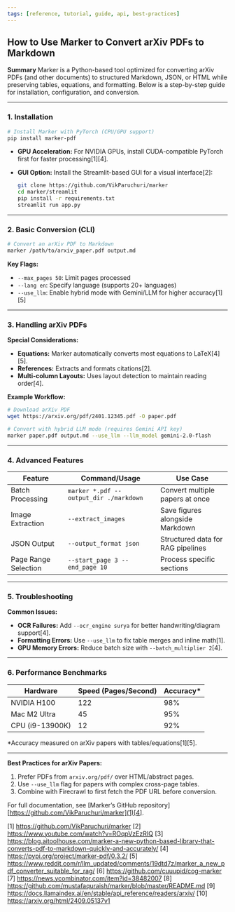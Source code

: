 ```yaml
---
tags: [reference, tutorial, guide, api, best-practices]
---
```


## How to Use Marker to Convert arXiv PDFs to Markdown

**Summary**
Marker is a Python-based tool optimized for converting arXiv PDFs (and other documents) to structured Markdown, JSON, or HTML while preserving tables, equations, and formatting. Below is a step-by-step guide for installation, configuration, and conversion.

---

### **1. Installation**

```bash
# Install Marker with PyTorch (CPU/GPU support)
pip install marker-pdf
```

- **GPU Acceleration:** For NVIDIA GPUs, install CUDA-compatible PyTorch first for faster processing[1][4].
- **GUI Option:** Install the Streamlit-based GUI for a visual interface[2]:

  ```bash
  git clone https://github.com/VikParuchuri/marker
  cd marker/streamlit
  pip install -r requirements.txt
  streamlit run app.py
  ```

---

### **2. Basic Conversion (CLI)**

```bash
# Convert an arXiv PDF to Markdown
marker /path/to/arxiv_paper.pdf output.md
```

**Key Flags:**

- `--max_pages 50`: Limit pages processed
- `--lang en`: Specify language (supports 20+ languages)
- `--use_llm`: Enable hybrid mode with Gemini/LLM for higher accuracy[1][5]

---

### **3. Handling arXiv PDFs**

**Special Considerations:**

- **Equations:** Marker automatically converts most equations to LaTeX[4][5].
- **References:** Extracts and formats citations[2].
- **Multi-column Layouts:** Uses layout detection to maintain reading order[4].

**Example Workflow:**

```bash
# Download arXiv PDF
wget https://arxiv.org/pdf/2401.12345.pdf -O paper.pdf

# Convert with hybrid LLM mode (requires Gemini API key)
marker paper.pdf output.md --use_llm --llm_model gemini-2.0-flash
```

---

### **4. Advanced Features**

| Feature              | Command/Usage                          | Use Case                          |
| -------------------- | -------------------------------------- | --------------------------------- |
| Batch Processing     | `marker *.pdf --output_dir ./markdown` | Convert multiple papers at once   |
| Image Extraction     | `--extract_images`                     | Save figures alongside Markdown   |
| JSON Output          | `--output_format json`                 | Structured data for RAG pipelines |
| Page Range Selection | `--start_page 3 --end_page 10`         | Process specific sections         |

---

### **5. Troubleshooting**

**Common Issues:**

- **OCR Failures:** Add `--ocr_engine surya` for better handwriting/diagram support[4].
- **Formatting Errors:** Use `--use_llm` to fix table merges and inline math[1].
- **GPU Memory Errors:** Reduce batch size with `--batch_multiplier 2`[4].

---

### **6. Performance Benchmarks**

| Hardware        | Speed (Pages/Second) | Accuracy\* |
| --------------- | -------------------- | ---------- |
| NVIDIA H100     | 122                  | 98%        |
| Mac M2 Ultra    | 45                   | 95%        |
| CPU (i9-13900K) | 12                   | 92%        |

\*Accuracy measured on arXiv papers with tables/equations[1][5].

---

**Best Practices for arXiv Papers:**

1. Prefer PDFs from `arxiv.org/pdf/` over HTML/abstract pages.
2. Use `--use_llm` flag for papers with complex cross-page tables.
3. Combine with Firecrawl to first fetch the PDF URL before conversion.

For full documentation, see [Marker’s GitHub repository][https://github.com/VikParuchuri/marker](1)[4].

[1] <https://github.com/VikParuchuri/marker>
[2] <https://www.youtube.com/watch?v=ROqpVzEzRIQ>
[3] <https://blog.aitoolhouse.com/marker-a-new-python-based-library-that-converts-pdf-to-markdown-quickly-and-accurately/>
[4] <https://pypi.org/project/marker-pdf/0.3.2/>
[5] <https://www.reddit.com/r/llm_updated/comments/19dtd7z/marker_a_new_pdf_converter_suitable_for_rag/>
[6] <https://github.com/cuuupid/cog-marker>
[7] <https://news.ycombinator.com/item?id=38482007>
[8] <https://github.com/mustafaquraish/marker/blob/master/README.md>
[9] <https://docs.llamaindex.ai/en/stable/api_reference/readers/arxiv/>
[10] <https://arxiv.org/html/2409.05137v1>
